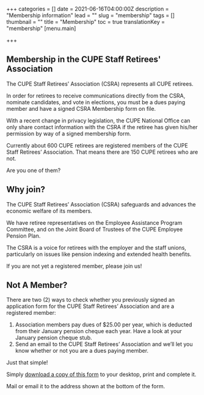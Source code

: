 +++
categories = []
date = 2021-06-16T04:00:00Z
description = "Membership information"
lead = ""
slug = "membership"
tags = []
thumbnail = ""
title = "Membership"
toc = true
translationKey = "membership"
[menu.main]

+++
## Membership in the CUPE Staff Retirees' Association

The CUPE Staff Retirees’ Association (CSRA) represents all CUPE retirees.

In order for retirees to receive communications directly from the CSRA, nominate candidates, and vote in elections, you must be a dues paying member and have a signed CSRA Membership form on file.

With a recent change in privacy legislation, the CUPE National Office can only share contact information with the CSRA if the retiree has given his/her permission by way of a signed membership form.

Currently about 600 CUPE retirees are registered members of the CUPE Staff Retirees’ Association.  That means there are 150 CUPE retirees who are not.

Are you one of them?

## Why join?

The CUPE Staff Retirees’ Association (CSRA) safeguards and advances the economic welfare of its members.

We have retiree representatives on the Employee Assistance Program Committee, and on the Joint Board of Trustees of the CUPE Employee Pension Plan.

The CSRA is a voice for retirees with the employer and the staff unions, particularly on issues like pension indexing and extended health benefits.

If you are not yet a registered member, please join us!

## Not A Member?

There are two (2) ways to check whether you previously signed an application form for the CUPE Staff Retirees’ Association and are a registered member:

1. Association members pay dues of $25.00 per year, which is deducted from their January pension cheque each year.  Have a look at your January pension cheque stub.
2. Send an email to the CUPE Staff Retirees’ Association and we’ll let you know whether or not you are a dues paying member.

Just that simple!

Simply [download a copy of this form](/img/member-form-2019.pdf "CSRA Membership Form") to your desktop, print and complete it.

Mail or email it to the address shown at the bottom of the form.